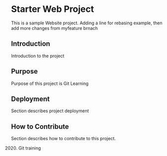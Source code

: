 # Starter Web Project

This is a sample Website project. Adding a line for rebasing example, then add more changes from myfeature brnach

## Introduction

Introduction to the project

## Purpose

Purpose of this project is Git Learning

## Deployment

Section describes project deployment

## How to Contribute

Section describes how to contribute to this project.

2020. Git training